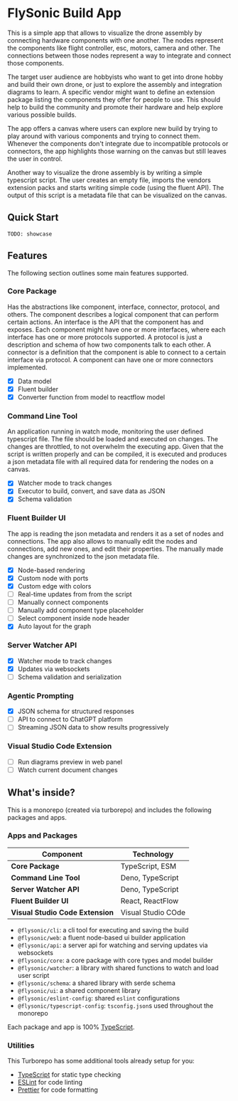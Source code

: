 # FlySonic Build App

This is a simple app that allows to visualize the drone assembly by connecting hardware components with one another. The nodes represent the components like flight controller, esc, motors, camera and other. The connections between those nodes represent a way to integrate and connect those components.

The target user audience are hobbyists who want to get into drone hobby and build their own drone, or just to explore the assembly and integration diagrams to learn. A specific vendor might want to define an extension package listing the components they offer for people to use. This should help to build the community and promote their hardware and help explore various possible builds.

The app offers a canvas where users can explore new build by trying to play around with various components and trying to connect them. Whenever the components don't integrate due to incompatible protocols or connectors, the app highlights those warning on the canvas but still leaves the user in control.

Another way to visualize the drone assembly is by writing a simple typescript script. The user creates an empty file, imports the vendors extension packs and starts writing simple code (using the fluent API). The output of this script is a metadata file that can be visualized on the canvas.

## Quick Start

```
TODO: showcase
```

## Features

The following section outlines some main features supported.

### Core Package

Has the abstractions like component, interface, connector, protocol, and others. The component describes a logical component that can perform certain actions. An interface is the API that the component has and exposes. Each component might have one or more interfaces, where each interface has one or more protocols supported. A protocol is just a description and schema of how two components talk to each other. A connector is a definition that the component is able to connect to a certain interface via protocol. A component can have one or more connectors implemented.

-   [x] Data model
-   [x] Fluent builder
-   [x] Converter function from model to reactflow model

### Command Line Tool

An application running in watch mode, monitoring the user defined typescript file. The file should be loaded and executed on changes. The changes are throttled, to not overwhelm the executing app. Given that the script is written properly and can be compiled, it is executed and produces a json metadata file with all required data for rendering the nodes on a canvas.

-   [x] Watcher mode to track changes
-   [x] Executor to build, convert, and save data as JSON
-   [x] Schema validation

### Fluent Builder UI

The app is reading the json metadata and renders it as a set of nodes and connections. The app also allows to manually edit the nodes and connections, add new ones, and edit their properties. The manually made changes are synchronized to the json metadata file.

-   [x] Node-based rendering
-   [x] Custom node with ports
-   [x] Custom edge with colors
-   [ ] Real-time updates from from the script
-   [ ] Manually connect components
-   [ ] Manually add component type placeholder
-   [ ] Select component inside node header
-   [x] Auto layout for the graph

### Server Watcher API

-   [x] Watcher mode to track changes
-   [x] Updates via websockets
-   [ ] Schema validation and serialization

### Agentic Prompting

-   [x] JSON schema for structured responses
-   [ ] API to connect to ChatGPT platform
-   [ ] Streaming JSON data to show results progressively

### Visual Studio Code Extension

-   [ ] Run diagrams preview in web panel
-   [ ] Watch current document changes

## What's inside?

This is a monorepo (created via turborepo) and includes the following packages and apps.

### Apps and Packages

| **Component**                    | **Technology**     |
| -------------------------------- | ------------------ |
| **Core Package**                 | TypeScript, ESM    |
| **Command Line Tool**            | Deno, TypeScript   |
| **Server Watcher API**           | Deno, TypeScript   |
| **Fluent Builder UI**            | React, ReactFlow   |
| **Visual Studio Code Extension** | Visual Studio COde |

-   `@flysonic/cli`: a cli tool for executing and saving the build
-   `@flysonic/web`: a fluent node-based ui builder application
-   `@flysonic/api`: a server api for watching and serving updates via websockets
-   `@flysonic/core`: a core package with core types and model builder
-   `@flysonic/watcher`: a library with shared functions to watch and load user script
-   `@flysonic/schema`: a shared library with serde schema
-   `@flysonic/ui`: a shared component library
-   `@flysonic/eslint-config`: shared `eslint` configurations
-   `@flysonic/typescript-config`: `tsconfig.json`s used throughout the monorepo

Each package and app is 100% [TypeScript](https://www.typescriptlang.org/).

### Utilities

This Turborepo has some additional tools already setup for you:

-   [TypeScript](https://www.typescriptlang.org/) for static type checking
-   [ESLint](https://eslint.org/) for code linting
-   [Prettier](https://prettier.io) for code formatting
